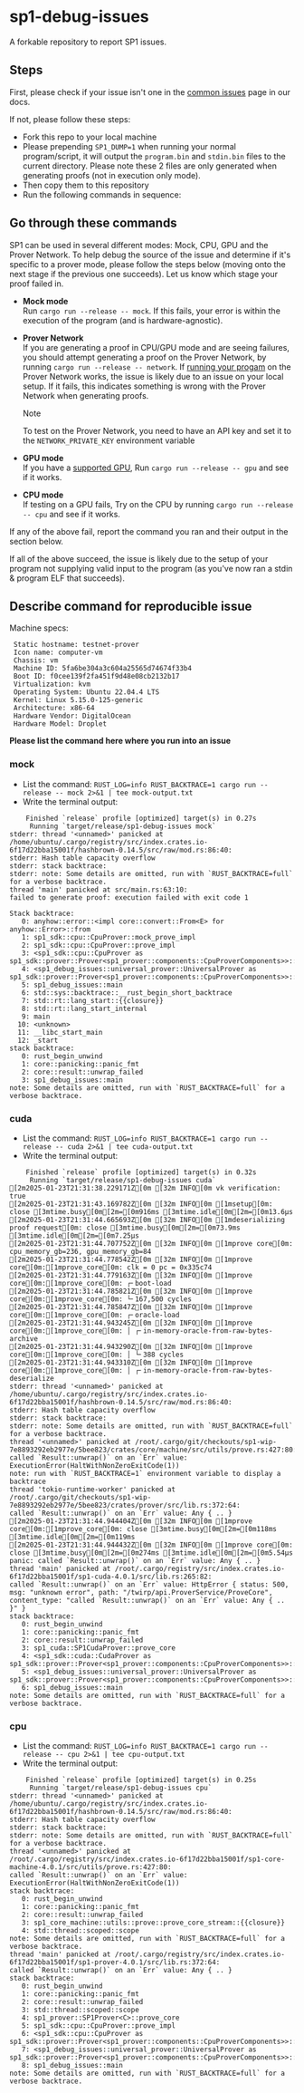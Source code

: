# sp1-debug-issues

A forkable repository to report SP1 issues.

## Steps

First, please check if your issue isn't one in the [common issues](https://docs.succinct.xyz/docs/developers/common-issues) page in our docs.

If not, please follow these steps:

* Fork this repo to your local machine
* Please prepending `SP1_DUMP=1` when running your normal program/script, it will output the `program.bin` and `stdin.bin` files to the current directory.
  Please note these 2 files are only generated when generating proofs (not in execution only mode).
* Then copy them to this repository
* Run the following commands in sequence:

## Go through these commands

SP1 can be used in several different modes: Mock, CPU, GPU and the Prover Network. To help debug the source of the issue and determine if it's specific to a prover mode, please follow the steps below (moving onto the next stage if the previous one succeeds). Let us know which stage your proof failed in.

* **Mock mode**  
  Run `cargo run --release -- mock`. If this fails, your error is within the execution of the program (and is hardware-agnostic).
* **Prover Network**  
  If you are generating a proof in CPU/GPU mode and are seeing failures, you should attempt generating a proof on the Prover Network, by running `cargo run --release -- network`. If [running your progam](https://docs.succinct.xyz/docs/generating-proofs/prover-network/usage) on the Prover Network works, the issue is likely due to an issue on your local setup. If it fails, this indicates something is wrong with the Prover Network when generating proofs.  
  
  > [!NOTE]
  > To test on the Prover Network, you need to have an API key and set it to the `NETWORK_PRIVATE_KEY` environment variable
* **GPU mode**  
  If you have a [supported GPU](https://docs.succinct.xyz/docs/generating-proofs/hardware-acceleration/cuda), Run `cargo run --release -- gpu` and see if it works.
* **CPU mode**  
  If testing on a GPU fails, Try on the CPU by running  `cargo run --release -- cpu` and see if it works.

If any of the above fail, report the command you ran and their output in the section below.

If all of the above succeed, the issue is likely due to the setup of your program not supplying valid input to the program (as you've now ran a stdin & program ELF that succeeds).

## Describe command for reproducible issue

Machine specs:

```
 Static hostname: testnet-prover
 Icon name: computer-vm
 Chassis: vm
 Machine ID: 5fa6be304a3c604a25565d74674f33b4
 Boot ID: f0cee139f2fa451f9d48e08cb2132b17
 Virtualization: kvm
 Operating System: Ubuntu 22.04.4 LTS
 Kernel: Linux 5.15.0-125-generic
 Architecture: x86-64
 Hardware Vendor: DigitalOcean
 Hardware Model: Droplet
```

**Please list the command here where you run into an issue**

### mock

* List the command: `RUST_LOG=info RUST_BACKTRACE=1 cargo run --release -- mock 2>&1 | tee mock-output.txt`
* Write the terminal output:

```
    Finished `release` profile [optimized] target(s) in 0.27s
     Running `target/release/sp1-debug-issues mock`
stderr: thread '<unnamed>' panicked at /home/ubuntu/.cargo/registry/src/index.crates.io-6f17d22bba15001f/hashbrown-0.14.5/src/raw/mod.rs:86:40:
stderr: Hash table capacity overflow
stderr: stack backtrace:
stderr: note: Some details are omitted, run with `RUST_BACKTRACE=full` for a verbose backtrace.
thread 'main' panicked at src/main.rs:63:10:
failed to generate proof: execution failed with exit code 1

Stack backtrace:
   0: anyhow::error::<impl core::convert::From<E> for anyhow::Error>::from
   1: sp1_sdk::cpu::CpuProver::mock_prove_impl
   2: sp1_sdk::cpu::CpuProver::prove_impl
   3: <sp1_sdk::cpu::CpuProver as sp1_sdk::prover::Prover<sp1_prover::components::CpuProverComponents>>::prove
   4: <sp1_debug_issues::universal_prover::UniversalProver as sp1_sdk::prover::Prover<sp1_prover::components::CpuProverComponents>>::prove
   5: sp1_debug_issues::main
   6: std::sys::backtrace::__rust_begin_short_backtrace
   7: std::rt::lang_start::{{closure}}
   8: std::rt::lang_start_internal
   9: main
  10: <unknown>
  11: __libc_start_main
  12: _start
stack backtrace:
   0: rust_begin_unwind
   1: core::panicking::panic_fmt
   2: core::result::unwrap_failed
   3: sp1_debug_issues::main
note: Some details are omitted, run with `RUST_BACKTRACE=full` for a verbose backtrace.
```

### cuda

* List the command: `RUST_LOG=info RUST_BACKTRACE=1 cargo run --release -- cuda 2>&1 | tee cuda-output.txt`
* Write the terminal output:

```
    Finished `release` profile [optimized] target(s) in 0.32s
     Running `target/release/sp1-debug-issues cuda`
[2m2025-01-23T21:31:38.229171Z[0m [32m INFO[0m vk verification: true
[2m2025-01-23T21:31:43.169782Z[0m [32m INFO[0m [1msetup[0m: close [3mtime.busy[0m[2m=[0m916ms [3mtime.idle[0m[2m=[0m13.6µs
[2m2025-01-23T21:31:44.665693Z[0m [32m INFO[0m [1mdeserializing proof request[0m: close [3mtime.busy[0m[2m=[0m73.9ms [3mtime.idle[0m[2m=[0m7.25µs
[2m2025-01-23T21:31:44.707752Z[0m [32m INFO[0m [1mprove core[0m: cpu_memory_gb=236, gpu_memory_gb=84
[2m2025-01-23T21:31:44.778542Z[0m [32m INFO[0m [1mprove core[0m:[1mprove_core[0m: clk = 0 pc = 0x335c74    
[2m2025-01-23T21:31:44.779163Z[0m [32m INFO[0m [1mprove core[0m:[1mprove_core[0m: ┌╴boot-load    
[2m2025-01-23T21:31:44.785821Z[0m [32m INFO[0m [1mprove core[0m:[1mprove_core[0m: └╴167,500 cycles    
[2m2025-01-23T21:31:44.785847Z[0m [32m INFO[0m [1mprove core[0m:[1mprove_core[0m: ┌╴oracle-load    
[2m2025-01-23T21:31:44.943245Z[0m [32m INFO[0m [1mprove core[0m:[1mprove_core[0m: │ ┌╴in-memory-oracle-from-raw-bytes-archive    
[2m2025-01-23T21:31:44.943290Z[0m [32m INFO[0m [1mprove core[0m:[1mprove_core[0m: │ └╴388 cycles    
[2m2025-01-23T21:31:44.943310Z[0m [32m INFO[0m [1mprove core[0m:[1mprove_core[0m: │ ┌╴in-memory-oracle-from-raw-bytes-deserialize    
stderr: thread '<unnamed>' panicked at /home/ubuntu/.cargo/registry/src/index.crates.io-6f17d22bba15001f/hashbrown-0.14.5/src/raw/mod.rs:86:40:
stderr: Hash table capacity overflow
stderr: stack backtrace:
stderr: note: Some details are omitted, run with `RUST_BACKTRACE=full` for a verbose backtrace.
thread '<unnamed>' panicked at /root/.cargo/git/checkouts/sp1-wip-7e8893292eb2977e/5bee823/crates/core/machine/src/utils/prove.rs:427:80:
called `Result::unwrap()` on an `Err` value: ExecutionError(HaltWithNonZeroExitCode(1))
note: run with `RUST_BACKTRACE=1` environment variable to display a backtrace
thread 'tokio-runtime-worker' panicked at /root/.cargo/git/checkouts/sp1-wip-7e8893292eb2977e/5bee823/crates/prover/src/lib.rs:372:64:
called `Result::unwrap()` on an `Err` value: Any { .. }
[2m2025-01-23T21:31:44.944404Z[0m [32m INFO[0m [1mprove core[0m:[1mprove_core[0m: close [3mtime.busy[0m[2m=[0m118ms [3mtime.idle[0m[2m=[0m119ms
[2m2025-01-23T21:31:44.944432Z[0m [32m INFO[0m [1mprove core[0m: close [3mtime.busy[0m[2m=[0m274ms [3mtime.idle[0m[2m=[0m5.54µs
panic: called `Result::unwrap()` on an `Err` value: Any { .. }
thread 'main' panicked at /root/.cargo/registry/src/index.crates.io-6f17d22bba15001f/sp1-cuda-4.0.1/src/lib.rs:265:82:
called `Result::unwrap()` on an `Err` value: HttpError { status: 500, msg: "unknown error", path: "/twirp/api.ProverService/ProveCore", content_type: "called `Result::unwrap()` on an `Err` value: Any { .. }" }
stack backtrace:
   0: rust_begin_unwind
   1: core::panicking::panic_fmt
   2: core::result::unwrap_failed
   3: sp1_cuda::SP1CudaProver::prove_core
   4: <sp1_sdk::cuda::CudaProver as sp1_sdk::prover::Prover<sp1_prover::components::CpuProverComponents>>::prove
   5: <sp1_debug_issues::universal_prover::UniversalProver as sp1_sdk::prover::Prover<sp1_prover::components::CpuProverComponents>>::prove
   6: sp1_debug_issues::main
note: Some details are omitted, run with `RUST_BACKTRACE=full` for a verbose backtrace.
```

### cpu

* List the command: `RUST_LOG=info RUST_BACKTRACE=1 cargo run --release -- cpu 2>&1 | tee cpu-output.txt`
* Write the terminal output:

```
    Finished `release` profile [optimized] target(s) in 0.25s
     Running `target/release/sp1-debug-issues cpu`
stderr: thread '<unnamed>' panicked at /home/ubuntu/.cargo/registry/src/index.crates.io-6f17d22bba15001f/hashbrown-0.14.5/src/raw/mod.rs:86:40:
stderr: Hash table capacity overflow
stderr: stack backtrace:
stderr: note: Some details are omitted, run with `RUST_BACKTRACE=full` for a verbose backtrace.
thread '<unnamed>' panicked at /root/.cargo/registry/src/index.crates.io-6f17d22bba15001f/sp1-core-machine-4.0.1/src/utils/prove.rs:427:80:
called `Result::unwrap()` on an `Err` value: ExecutionError(HaltWithNonZeroExitCode(1))
stack backtrace:
   0: rust_begin_unwind
   1: core::panicking::panic_fmt
   2: core::result::unwrap_failed
   3: sp1_core_machine::utils::prove::prove_core_stream::{{closure}}
   4: std::thread::scoped::scope
note: Some details are omitted, run with `RUST_BACKTRACE=full` for a verbose backtrace.
thread 'main' panicked at /root/.cargo/registry/src/index.crates.io-6f17d22bba15001f/sp1-prover-4.0.1/src/lib.rs:372:64:
called `Result::unwrap()` on an `Err` value: Any { .. }
stack backtrace:
   0: rust_begin_unwind
   1: core::panicking::panic_fmt
   2: core::result::unwrap_failed
   3: std::thread::scoped::scope
   4: sp1_prover::SP1Prover<C>::prove_core
   5: sp1_sdk::cpu::CpuProver::prove_impl
   6: <sp1_sdk::cpu::CpuProver as sp1_sdk::prover::Prover<sp1_prover::components::CpuProverComponents>>::prove
   7: <sp1_debug_issues::universal_prover::UniversalProver as sp1_sdk::prover::Prover<sp1_prover::components::CpuProverComponents>>::prove
   8: sp1_debug_issues::main
note: Some details are omitted, run with `RUST_BACKTRACE=full` for a verbose backtrace.
```
